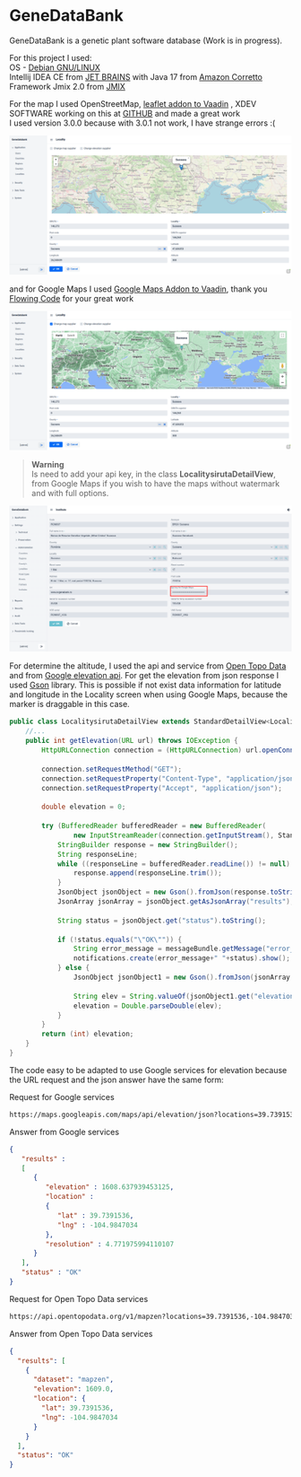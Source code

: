 # GeneDataBank
GeneDataBank is a genetic plant software database (Work is in progress).
  
For this project I used:  
OS - [Debian GNU/LINUX](https://www.debian.org/)  
Intellij IDEA CE from [JET BRAINS](https://www.jetbrains.com/idea/) with Java 17 from [Amazon Corretto](https://aws.amazon.com/corretto/?filtered-posts.sort-by=item.additionalFields.createdDate&filtered-posts.sort-order=desc)  
Framework Jmix 2.0 from [JMIX](https://www.jmix.io//)  

For the map I used OpenStreetMap, [leaflet addon to Vaadin](https://vaadin.com/directory/component/leafletmap-for-vaadin) , XDEV SOFTWARE working on this at [GITHUB](https://github.com/xdev-software/vaadin-maps-leaflet-flow) 
and made a great work  
I used version 3.0.0 because with 3.0.1 not work, I have strange errors :(
  
![Screen shoot OpenStreetMap](./img/Jmix_with_OpenStreetMap.png)

and for Google Maps I used [Google Maps Addon to Vaadin](https://vaadin.com/directory/component/google-maps-addon), thank you [Flowing Code](https://www.flowingcode.com/en/) for your great work  
  
![Screen shoot Google Maps](./img/Jmix_with_GoogleMaps.png)  
  

> **Warning**  
> Is need to add your api key, in the class **LocalitysirutaDetailView**, 
> from Google Maps if you wish to have the maps without watermark and with full options. 
  
![Api key for Google MAps](img/api_chei_record.png)

For determine the altitude, I used the api and service from [Open Topo Data](https://www.opentopodata.org/) and from [Google elevation api](https://developers.google.com/maps/documentation/elevation/overview). 
For get the elevation from json response I used [Gson](https://en.wikipedia.org/wiki/Gson) library.
This is possible if not exist data information for latitude and longitude in the Locality screen when using Google Maps, 
because the marker is draggable in this case.
  
```java
public class LocalitysirutaDetailView extends StandardDetailView<Localitysiruta> {
    //...
    public int getElevation(URL url) throws IOException {
        HttpURLConnection connection = (HttpURLConnection) url.openConnection();

        connection.setRequestMethod("GET");
        connection.setRequestProperty("Content-Type", "application/json");
        connection.setRequestProperty("Accept", "application/json");

        double elevation = 0;

        try (BufferedReader bufferedReader = new BufferedReader(
                new InputStreamReader(connection.getInputStream(), StandardCharsets.UTF_8))) {
            StringBuilder response = new StringBuilder();
            String responseLine;
            while ((responseLine = bufferedReader.readLine()) != null) {
                response.append(responseLine.trim());
            }
            JsonObject jsonObject = new Gson().fromJson(response.toString(), JsonObject.class);
            JsonArray jsonArray = jsonObject.getAsJsonArray("results");

            String status = jsonObject.get("status").toString();

            if (!status.equals("\"OK\"")) {
                String error_message = messageBundle.getMessage("error_message");
                notifications.create(error_message+" "+status).show();
            } else {
                JsonObject jsonObject1 = new Gson().fromJson(jsonArray.asList().get(0).toString(), JsonObject.class);

                String elev = String.valueOf(jsonObject1.get("elevation"));
                elevation = Double.parseDouble(elev);
            }
        }
        return (int) elevation;
    }
}
```

The code easy to be adapted to use Google services for elevation because the URL request and the json answer have the 
same form:  
  
Request for Google services  

```html
https://maps.googleapis.com/maps/api/elevation/json?locations=39.7391536,-104.9847034&key=apiKey
```  
Answer from Google services
```json
{
   "results" : 
   [
      {
         "elevation" : 1608.637939453125,
         "location" : 
         {
            "lat" : 39.7391536,
            "lng" : -104.9847034
         },
         "resolution" : 4.771975994110107
      }
   ],
   "status" : "OK"
}
```  
Request for Open Topo Data  services
```html
https://api.opentopodata.org/v1/mapzen?locations=39.7391536,-104.9847034
```
Answer from Open Topo Data services  
```json
{
  "results": [
    {
      "dataset": "mapzen", 
      "elevation": 1609.0, 
      "location": {
        "lat": 39.7391536, 
        "lng": -104.9847034
      }
    }
  ], 
  "status": "OK"
}
```
  

